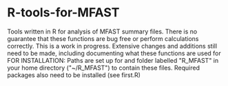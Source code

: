 # R-tools-for-MFAST
Tools written in R for analysis of MFAST summary files.
There is no guarantee that these functions are bug free or perform calculations correctly.
This is a work in progress. Extensive changes and additions still need to be made, including documenting what these functions are used for
FOR INSTALLATION: Paths are set up for and folder labelled "R_MFAST" in your home directory ("~/R_MFAST") to contain these files. Required packages also need to be installed (see first.R)